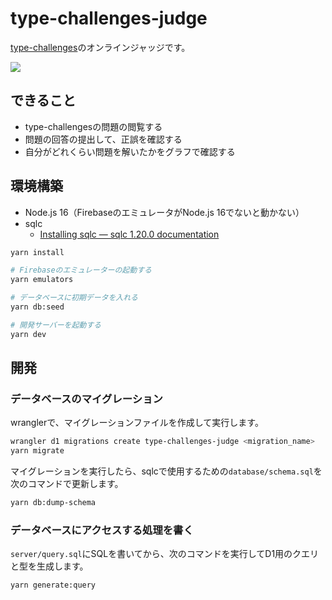 # type-challenges-judge

[type-challenges](https://github.com/type-challenges/type-challenges)のオンラインジャッジです。

![](https://i.gyazo.com/e9eff32dc0db479da0a31eef62ebdd21.png)
## できること

- type-challengesの問題の閲覧する
- 問題の回答の提出して、正誤を確認する
- 自分がどれくらい問題を解いたかをグラフで確認する


## 環境構築

- Node.js 16（FirebaseのエミュレータがNode.js 16でないと動かない）
- sqlc
  - [Installing sqlc — sqlc 1.20.0 documentation](https://docs.sqlc.dev/en/stable/overview/install.html)

```bash
yarn install

# Firebaseのエミュレーターの起動する
yarn emulators

# データベースに初期データを入れる
yarn db:seed

# 開発サーバーを起動する
yarn dev
```

## 開発

### データベースのマイグレーション

wranglerで、マイグレーションファイルを作成して実行します。

```bash
wrangler d1 migrations create type-challenges-judge <migration_name>
yarn migrate
```

マイグレーションを実行したら、sqlcで使用するための`database/schema.sql`を次のコマンドで更新します。

```bash
yarn db:dump-schema
```

### データベースにアクセスする処理を書く

`server/query.sql`にSQLを書いてから、次のコマンドを実行してD1用のクエリと型を生成します。

```bash
yarn generate:query
```
